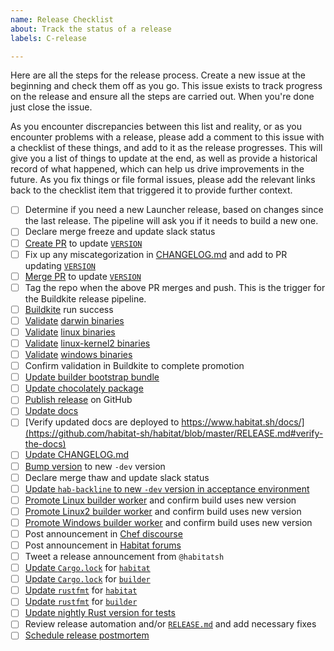 ```yaml
---
name: Release Checklist
about: Track the status of a release
labels: C-release

---
```


Here are all the steps for the release process. Create a new issue at the beginning and check them off as you go. This issue exists to track progress on the release and ensure all the steps are carried out. When you're done just close the issue.

As you encounter discrepancies between this list and reality, or as you encounter problems with a release, please add a comment to this issue with a checklist of these things, and add to it as the release progresses. This will give you a list of things to update at the end, as well as provide a historical record of what happened, which can help us drive improvements in the future. As you fix things or file formal issues, please add the relevant links back to the checklist item that triggered it to provide further context.

- [ ] Determine if you need a new Launcher release, based on changes since the last release. The pipeline will ask you if it needs to build a new one.
- [ ] Declare merge freeze and update slack status
- [ ] [Create PR](https://github.com/habitat-sh/habitat/blob/master/RELEASE.md#prepare-master-branch-for-release) to update [`VERSION`](https://github.com/habitat-sh/habitat/blob/master/VERSION)
- [ ] Fix up any miscategorization in [CHANGELOG.md](https://github.com/habitat-sh/habitat/blob/master/CHANGELOG.md) and add to PR updating [`VERSION`](https://github.com/habitat-sh/habitat/blob/master/VERSION)
- [ ] [Merge PR](https://github.com/habitat-sh/habitat/blob/master/RELEASE.md#prepare-master-branch-for-release) to update [`VERSION`](https://github.com/habitat-sh/habitat/blob/master/VERSION)
- [ ] Tag the repo when the above PR merges and push. This is the trigger for the Buildkite release pipeline.
- [ ] [Buildkite](https://buildkite.com/chef/habitat-sh-habitat-master-release) run success
- [ ] [Validate](https://github.com/habitat-sh/habitat/blob/master/RELEASE.md#validate-the-release) [darwin binaries](https://bintray.com/habitat/stable/hab-x86_64-darwin)
- [ ] [Validate](https://github.com/habitat-sh/habitat/blob/master/RELEASE.md#validate-the-release) [linux binaries](https://bintray.com/habitat/stable/hab-x86_64-linux)
- [ ] [Validate](https://github.com/habitat-sh/habitat/blob/master/RELEASE.md#validate-the-release) [linux-kernel2 binaries](https://bintray.com/habitat/stable/hab-x86_64-linux-kernel2)
- [ ] [Validate](https://github.com/habitat-sh/habitat/blob/master/RELEASE.md#validate-the-release) [windows binaries](https://bintray.com/habitat/stable/hab-x86_64-windows)
- [ ] Confirm validation in Buildkite to complete promotion
- [ ] [Update builder bootstrap bundle](https://github.com/habitat-sh/habitat/blob/master/RELEASE.md#update-builder-bootstrap-bundle)
- [ ] [Update chocolately package](https://github.com/habitat-sh/habitat/blob/master/RELEASE.md#rerun-chocolatey-validation-tests)
- [ ] [Publish release](https://github.com/habitat-sh/habitat/blob/master/RELEASE.md#publish-release) on GitHub
- [ ] [Update docs](https://github.com/habitat-sh/habitat/blob/master/RELEASE.md#update-the-docs)
- [ ] [Verify updated docs are deployed to https://www.habitat.sh/docs/](https://github.com/habitat-sh/habitat/blob/master/RELEASE.md#verify-the-docs)
- [ ] [Update CHANGELOG.md](https://github.com/habitat-sh/habitat/blob/master/RELEASE.md#update-the-changelog)
- [ ] [Bump version](https://github.com/habitat-sh/habitat/blob/master/RELEASE.md#bump-version) to new `-dev` version
- [ ] Declare merge thaw and update slack status
- [ ] [Update `hab-backline` to new `-dev` version in acceptance environment](https://github.com/habitat-sh/habitat/blob/master/RELEASE.md#update-the-acceptance-environment-with-the-new-hab-backline-1)
- [ ] [Promote Linux builder worker](https://github.com/habitat-sh/habitat/blob/master/RELEASE.md#promote-the-builder-worker) and confirm build uses new version
- [ ] [Promote Linux2 builder worker](https://github.com/habitat-sh/habitat/blob/master/RELEASE.md#promote-the-builder-worker) and confirm build uses new version
- [ ] [Promote Windows builder worker](https://github.com/habitat-sh/habitat/blob/master/RELEASE.md#promote-the-builder-worker) and confirm build uses new version
- [ ] Post announcement in [Chef discourse](https://discourse.chef.io/c/habitat)
- [ ] Post announcement in [Habitat forums](https://forums.habitat.sh/c/announcements)
- [ ] Tweet a release announcement from `@habitatsh`
- [ ] [Update `Cargo.lock`](https://github.com/habitat-sh/habitat/blob/master/RELEASE.md#update-cargolock) for [`habitat`](https://github.com/habitat-sh/habitat)
- [ ] [Update `Cargo.lock`](https://github.com/habitat-sh/habitat/blob/master/RELEASE.md#update-cargolock) for [`builder`](https://github.com/habitat-sh/builder)
- [ ] [Update `rustfmt`](https://github.com/habitat-sh/habitat/blob/master/RELEASE.md#update-rustfmt) for [`habitat`](https://github.com/habitat-sh/habitat)
- [ ] [Update `rustfmt`](https://github.com/habitat-sh/habitat/blob/master/RELEASE.md#update-rustfmt) for [`builder`](https://github.com/habitat-sh/builder)
- [ ] [Update nightly Rust version for tests](https://github.com/habitat-sh/habitat/blob/master/RELEASE.md#update-nightly-rust)
- [ ] Review release automation and/or [`RELEASE.md`](https://github.com/habitat-sh/habitat/blob/master/RELEASE.md) and add necessary fixes
- [ ] [Schedule release postmortem](https://github.com/habitat-sh/habitat/blob/master/RELEASE.md#release-postmortem)
